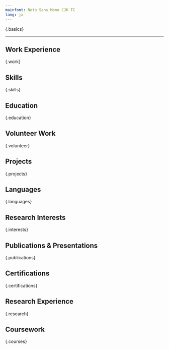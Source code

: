 ```yaml
---
mainfont: Noto Sans Mono CJK TC
lang: ja
---
```


{.basics}

---

## Work Experience
{.work}

## Skills
{.skills}

## Education
{.education}

## Volunteer Work
{.volunteer}

## Projects
{.projects}

## Languages
{.languages}

## Research Interests
{.interests}

## Publications & Presentations
{.publications}

## Certifications
{.certifications}

## Research Experience
{.research}

## Coursework
{.courses}
